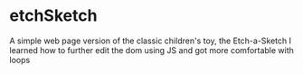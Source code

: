# etchSketch
A simple web page version of the classic children's toy, the Etch-a-Sketch
I learned how to further edit the dom using JS and got more comfortable with loops 
